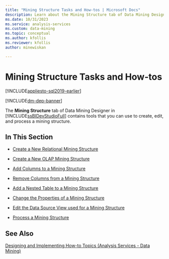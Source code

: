 ```yaml
---
title: "Mining Structure Tasks and How-tos | Microsoft Docs"
description: Learn about the Mining Structure tab of Data Mining Designer in SQL Server Data Tools that contains tools to create, edit, and process a mining structure.
ms.date: 10/31/2023
ms.service: analysis-services
ms.custom: data-mining
ms.topic: conceptual
ms.author: kfollis
ms.reviewer: kfollis
author: minewiskan

---
```

# Mining Structure Tasks and How-tos
[!INCLUDE[appliesto-sql2019-earlier](../includes/appliesto-sql2019-earlier.md)]

[!INCLUDE[dm-dep-banner](../includes/dm-dep-banner.md)]

  The **Mining Structure** tab of Data Mining Designer in [!INCLUDE[ssBIDevStudioFull](../includes/ssbidevstudiofull-md.md)] contains tools that you can use to create, edit, and process a mining structure.  
  
## In This Section  
  
-   [Create a New Relational Mining Structure](../../analysis-services/data-mining/create-a-new-relational-mining-structure.md)  
  
-   [Create a New OLAP Mining Structure](../../analysis-services/data-mining/create-a-new-olap-mining-structure.md)  
  
-   [Add Columns to a Mining Structure](../../analysis-services/data-mining/add-columns-to-a-mining-structure.md)  
  
-   [Remove Columns from a Mining Structure](../../analysis-services/data-mining/remove-columns-from-a-mining-structure.md)  
  
-   [Add a Nested Table to a Mining Structure](../../analysis-services/data-mining/add-a-nested-table-to-a-mining-structure.md)  
  
-   [Change the Properties of a Mining Structure](../../analysis-services/data-mining/change-the-properties-of-a-mining-structure.md)  
  
-   [Edit the Data Source View used for a Mining Structure](../../analysis-services/data-mining/edit-the-data-source-view-used-for-a-mining-structure.md)  
  
-   [Process a Mining Structure](../../analysis-services/data-mining/process-a-mining-structure.md)  
  
  
## See Also  
 [Designing and Implementing How-to Topics (Analysis Services - Data Mining)](/previous-versions/sql/sql-server-2008-r2/bb522452(v=sql.105))  
  
